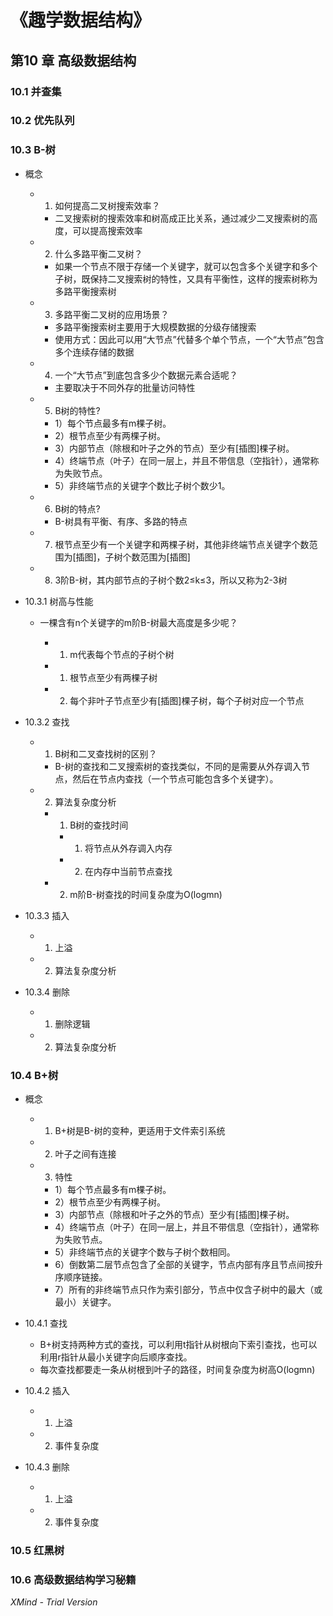 # 《趣学数据结构》

## 第10 章 高级数据结构

### 10.1 并查集

### 10.2 优先队列

### 10.3 B-树

- 概念

	- 1. 如何提高二叉树搜索效率？

		- 二叉搜索树的搜索效率和树高成正比关系，通过减少二叉搜索树的高度，可以提高搜索效率

	- 2. 什么多路平衡二叉树？

		- 如果一个节点不限于存储一个关键字，就可以包含多个关键字和多个子树，既保持二叉搜索树的特性，又具有平衡性，这样的搜索树称为多路平衡搜索树

	- 3. 多路平衡二叉树的应用场景？

		- 多路平衡搜索树主要用于大规模数据的分级存储搜索
		- 使用方式：因此可以用“大节点”代替多个单个节点，一个“大节点”包含多个连续存储的数据

	- 4. 一个“大节点”到底包含多少个数据元素合适呢？

		- 主要取决于不同外存的批量访问特性

	- 5. B树的特性?

		- 1）每个节点最多有m棵子树。
		- 2）根节点至少有两棵子树。
		- 3）内部节点（除根和叶子之外的节点）至少有[插图]棵子树。
		- 4）终端节点（叶子）在同一层上，并且不带信息（空指针），通常称为失败节点。
		- 5）非终端节点的关键字个数比子树个数少1。

	- 6. B树的特点?

		- B-树具有平衡、有序、多路的特点

	- 7. 根节点至少有一个关键字和两棵子树，其他非终端节点关键字个数范围为[插图]，子树个数范围为[插图]
	- 8. 3阶B-树，其内部节点的子树个数2≤k≤3，所以又称为2-3树

- 10.3.1 树高与性能

	- 一棵含有n个关键字的m阶B-树最大高度是多少呢？

		- 1. m代表每个节点的子树个树
		- 1. 根节点至少有两棵子树
		- 2. 每个非叶子节点至少有[插图]棵子树，每个子树对应一个节点

- 10.3.2 查找

	- 1. B树和二叉查找树的区别？

		- B-树的查找和二叉搜索树的查找类似，不同的是需要从外存调入节点，然后在节点内查找（一个节点可能包含多个关键字）。

	- 2. 算法复杂度分析

		- 1. B树的查找时间

			- 1. 将节点从外存调入内存
			- 2. 在内存中当前节点查找

		- 2. m阶B-树查找的时间复杂度为O(logmn)

- 10.3.3 插入

	- 1. 上溢
	- 2. 算法复杂度分析

- 10.3.4 删除

	- 1. 删除逻辑
	- 2. 算法复杂度分析

### 10.4 B+树

- 概念

	- 1. B+树是B-树的变种，更适用于文件索引系统
	- 2. 叶子之间有连接
	- 3. 特性

		- 1）每个节点最多有m棵子树。
		- 2）根节点至少有两棵子树。
		- 3）内部节点（除根和叶子之外的节点）至少有[插图]棵子树。
		- 4）终端节点（叶子）在同一层上，并且不带信息（空指针），通常称为失败节点。
		- 5）非终端节点的关键字个数与子树个数相同。
		- 6）倒数第二层节点包含了全部的关键字，节点内部有序且节点间按升序顺序链接。
		- 7）所有的非终端节点只作为索引部分，节点中仅含子树中的最大（或最小）关键字。

- 10.4.1 查找

	- B+树支持两种方式的查找，可以利用t指针从树根向下索引查找，也可以利用r指针从最小关键字向后顺序查找。
	- 每次查找都要走一条从树根到叶子的路径，时间复杂度为树高O(logmn)

- 10.4.2 插入

	- 1. 上溢
	- 2. 事件复杂度

- 10.4.3 删除

	- 1. 上溢
	- 2. 事件复杂度

### 10.5 红黑树

### 10.6 高级数据结构学习秘籍

*XMind - Trial Version*